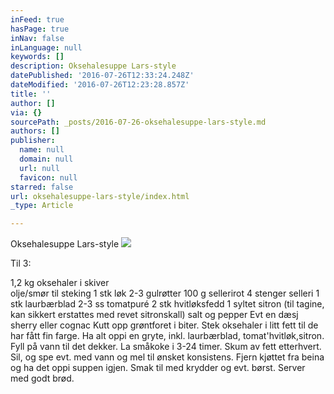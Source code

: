 ```yaml
---
inFeed: true
hasPage: true
inNav: false
inLanguage: null
keywords: []
description: Oksehalesuppe Lars-style
datePublished: '2016-07-26T12:33:24.248Z'
dateModified: '2016-07-26T12:23:28.857Z'
title: ''
author: []
via: {}
sourcePath: _posts/2016-07-26-oksehalesuppe-lars-style.md
authors: []
publisher:
  name: null
  domain: null
  url: null
  favicon: null
starred: false
url: oksehalesuppe-lars-style/index.html
_type: Article

---
```

Oksehalesuppe Lars-style
![](https://the-grid-user-content.s3-us-west-2.amazonaws.com/82649c8e-793b-4fec-a0a6-b1dbf7ab8f47.jpg)

Til 3:

1,2 kg oksehaler i skiver   
olje/smør til steking 1 stk løk 2-3 gulrøtter 100 g sellerirot 4 stenger selleri 1 stk laurbærblad 2-3 ss tomatpuré 2 stk hvitløksfedd 1 syltet sitron (til tagine, kan sikkert erstattes med revet sitronskall) salt og pepper Evt en dæsj sherry eller cognac Kutt opp grøntforet i biter. Stek oksehaler i litt fett til de har fått fin farge. Ha alt oppi en gryte, inkl. laurbærblad, tomat'hvitløk,sitron. Fyll på vann til det dekker. La småkoke i 3-24 timer. Skum av fett etterhvert. Sil, og spe evt. med vann og mel til ønsket konsistens. Fjern kjøttet fra beina og ha det oppi suppen igjen. Smak til med krydder og evt. børst. Server med godt brød.